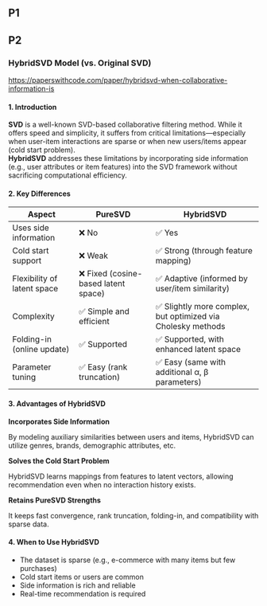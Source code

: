 ﻿## P1

## P2 

### HybridSVD Model (vs. Original SVD)

https://paperswithcode.com/paper/hybridsvd-when-collaborative-information-is

#### 1. Introduction

**SVD** is a well-known SVD-based collaborative filtering method. While it offers speed and simplicity, it suffers from critical limitations—especially when user-item interactions are sparse or when new users/items appear (cold start problem).  
**HybridSVD** addresses these limitations by incorporating side information (e.g., user attributes or item features) into the SVD framework without sacrificing computational efficiency.

#### 2. Key Differences

| Aspect                     | PureSVD                                      | HybridSVD                                                      |
|---------------------------|----------------------------------------------|----------------------------------------------------------------|
| Uses side information     | ❌ No                                         | ✅ Yes                                                         |
| Cold start support        | ❌ Weak                                       | ✅ Strong (through feature mapping)                            |
| Flexibility of latent space | ❌ Fixed (cosine-based latent space)         | ✅ Adaptive (informed by user/item similarity)                 |
| Complexity                | ✅ Simple and efficient                       | ✅ Slightly more complex, but optimized via Cholesky methods   |
| Folding-in (online update) | ✅ Supported                                  | ✅ Supported, with enhanced latent space                        |
| Parameter tuning          | ✅ Easy (rank truncation)                     | ✅ Easy (same with additional α, β parameters)                 |


#### 3. Advantages of HybridSVD

**Incorporates Side Information**

By modeling auxiliary similarities between users and items, HybridSVD can utilize genres, brands, demographic attributes, etc.

**Solves the Cold Start Problem**

HybridSVD learns mappings from features to latent vectors, allowing recommendation even when no interaction history exists.

**Retains PureSVD Strengths**

It keeps fast convergence, rank truncation, folding-in, and compatibility with sparse data.


#### 4. When to Use HybridSVD

- The dataset is sparse (e.g., e-commerce with many items but few purchases)
- Cold start items or users are common
- Side information is rich and reliable
- Real-time recommendation is required